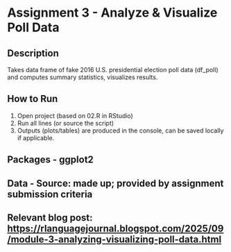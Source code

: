 # Assignment 3 - Analyze & Visualize Poll Data

## Description
Takes data frame of fake 2016 U.S. presidential election poll data (df_poll) and computes summary statistics, visualizes results.

## How to Run
1) Open project (based on 02.R in RStudio)
2) Run all lines (or source the script)
3) Outputs (plots/tables) are produced in the console, can be saved locally if applicable.

## Packages - ggplot2
## Data - Source: made up; provided by assignment submission criteria

## Relevant blog post: https://rlanguagejournal.blogspot.com/2025/09/module-3-analyzing-visualizing-poll-data.html
